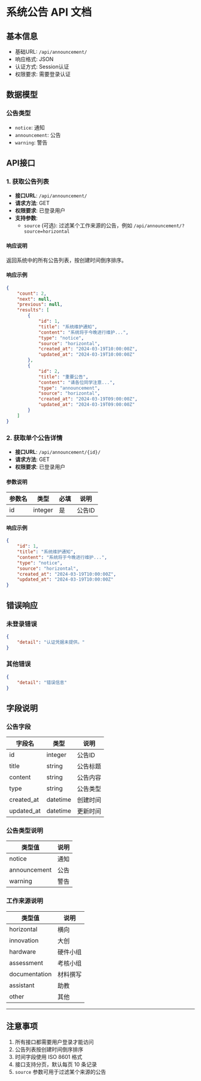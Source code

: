 # 系统公告 API 文档

## 基本信息

- 基础URL: `/api/announcement/`
- 响应格式: JSON
- 认证方式: Session认证
- 权限要求: 需要登录认证

## 数据模型

### 公告类型

- `notice`: 通知
- `announcement`: 公告
- `warning`: 警告

## API接口

### 1. 获取公告列表

- **接口URL**: `/api/announcement/`
- **请求方法**: GET
- **权限要求**: 已登录用户
- **支持参数**:
  - `source` (可选): 过滤某个工作来源的公告，例如 `/api/announcement/?source=horizontal`

#### 响应说明

返回系统中的所有公告列表，按创建时间倒序排序。

#### 响应示例

```json
{
    "count": 2,
    "next": null,
    "previous": null,
    "results": [
        {
            "id": 1,
            "title": "系统维护通知",
            "content": "系统将于今晚进行维护...",
            "type": "notice",
            "source": "horizontal",
            "created_at": "2024-03-19T10:00:00Z",
            "updated_at": "2024-03-19T10:00:00Z"
        },
        {
            "id": 2,
            "title": "重要公告",
            "content": "请各位同学注意...",
            "type": "announcement",
            "source": "horizontal",
            "created_at": "2024-03-19T09:00:00Z",
            "updated_at": "2024-03-19T09:00:00Z"
        }
    ]
}
```

### 2. 获取单个公告详情

- **接口URL**: `/api/announcement/{id}/`
- **请求方法**: GET
- **权限要求**: 已登录用户

#### 参数说明

| 参数名 | 类型   | 必填 | 说明     |
|--------|--------|------|----------|
| id     | integer| 是   | 公告ID   |

#### 响应示例

```json
{
    "id": 1,
    "title": "系统维护通知",
    "content": "系统将于今晚进行维护...",
    "type": "notice",
    "source": "horizontal",
    "created_at": "2024-03-19T10:00:00Z",
    "updated_at": "2024-03-19T10:00:00Z"
}
```

## 错误响应

### 未登录错误

```json
{
    "detail": "认证凭据未提供。"
}
```

### 其他错误

```json
{
    "detail": "错误信息"
}
```

## 字段说明

### 公告字段

| 字段名      | 类型      | 说明                    |
|------------|-----------|------------------------|
| id         | integer   | 公告ID                  |
| title      | string    | 公告标题                |
| content    | string    | 公告内容                |
| type       | string    | 公告类型                |
| created_at | datetime  | 创建时间                |
| updated_at | datetime  | 更新时间                |

### 公告类型说明

| 类型值       | 说明 |
|-------------|------|
| notice      | 通知 |
| announcement| 公告 |
| warning     | 警告 |

### 工作来源说明

| 类型值        | 说明     |
| ------------- | -------- |
| horizontal    | 横向     |
| innovation    | 大创     |
| hardware      | 硬件小组 |
| assessment    | 考核小组 |
| documentation | 材料撰写 |
| assistant     | 助教     |
| other         | 其他     |

---

## 注意事项

1. 所有接口都需要用户登录才能访问
2. 公告列表按创建时间倒序排序
3. 时间字段使用 ISO 8601 格式
4. 接口支持分页，默认每页 10 条记录 
5. `source` 参数可用于过滤某个来源的公告
